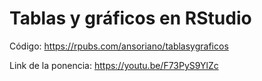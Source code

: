 # Tablas y gráficos en RStudio

Código: https://rpubs.com/ansoriano/tablasygraficos

Link de la ponencia: https://youtu.be/F73PyS9YlZc


